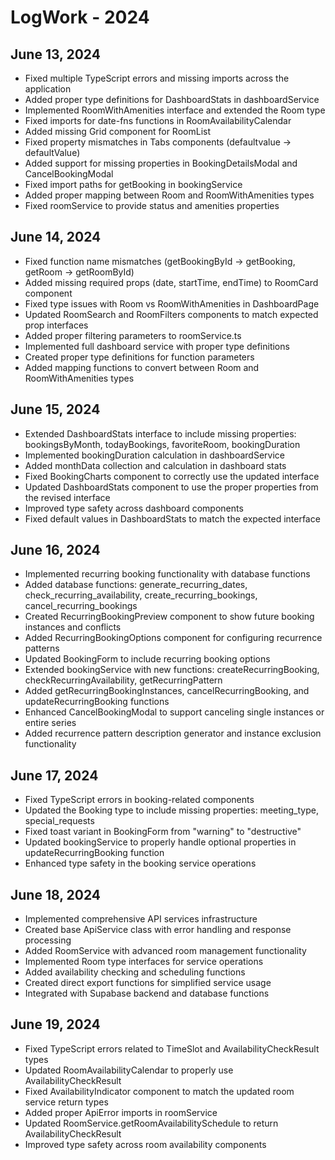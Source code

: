 
# LogWork - 2024

## June 13, 2024
- Fixed multiple TypeScript errors and missing imports across the application
- Added proper type definitions for DashboardStats in dashboardService
- Implemented RoomWithAmenities interface and extended the Room type
- Fixed imports for date-fns functions in RoomAvailabilityCalendar
- Added missing Grid component for RoomList
- Fixed property mismatches in Tabs components (defaultvalue → defaultValue)
- Added support for missing properties in BookingDetailsModal and CancelBookingModal
- Fixed import paths for getBooking in bookingService
- Added proper mapping between Room and RoomWithAmenities types
- Fixed roomService to provide status and amenities properties

## June 14, 2024
- Fixed function name mismatches (getBookingById -> getBooking, getRoom -> getRoomById)
- Added missing required props (date, startTime, endTime) to RoomCard component
- Fixed type issues with Room vs RoomWithAmenities in DashboardPage
- Updated RoomSearch and RoomFilters components to match expected prop interfaces
- Added proper filtering parameters to roomService.ts
- Implemented full dashboard service with proper type definitions
- Created proper type definitions for function parameters
- Added mapping functions to convert between Room and RoomWithAmenities types

## June 15, 2024
- Extended DashboardStats interface to include missing properties: bookingsByMonth, todayBookings, favoriteRoom, bookingDuration
- Implemented bookingDuration calculation in dashboardService
- Added monthData collection and calculation in dashboard stats 
- Fixed BookingCharts component to correctly use the updated interface
- Updated DashboardStats component to use the proper properties from the revised interface
- Improved type safety across dashboard components
- Fixed default values in DashboardStats to match the expected interface

## June 16, 2024
- Implemented recurring booking functionality with database functions
- Added database functions: generate_recurring_dates, check_recurring_availability, create_recurring_bookings, cancel_recurring_bookings
- Created RecurringBookingPreview component to show future booking instances and conflicts
- Added RecurringBookingOptions component for configuring recurrence patterns
- Updated BookingForm to include recurring booking options
- Extended bookingService with new functions: createRecurringBooking, checkRecurringAvailability, getRecurringPattern
- Added getRecurringBookingInstances, cancelRecurringBooking, and updateRecurringBooking functions
- Enhanced CancelBookingModal to support canceling single instances or entire series
- Added recurrence pattern description generator and instance exclusion functionality

## June 17, 2024
- Fixed TypeScript errors in booking-related components
- Updated the Booking type to include missing properties: meeting_type, special_requests
- Fixed toast variant in BookingForm from "warning" to "destructive"
- Updated bookingService to properly handle optional properties in updateRecurringBooking function
- Enhanced type safety in the booking service operations

## June 18, 2024
- Implemented comprehensive API services infrastructure
- Created base ApiService class with error handling and response processing
- Added RoomService with advanced room management functionality
- Implemented Room type interfaces for service operations
- Added availability checking and scheduling functions
- Created direct export functions for simplified service usage
- Integrated with Supabase backend and database functions

## June 19, 2024
- Fixed TypeScript errors related to TimeSlot and AvailabilityCheckResult types
- Updated RoomAvailabilityCalendar to properly use AvailabilityCheckResult
- Fixed AvailabilityIndicator component to match the updated room service return types
- Added proper ApiError imports in roomService
- Updated RoomService.getRoomAvailabilitySchedule to return AvailabilityCheckResult
- Improved type safety across room availability components
